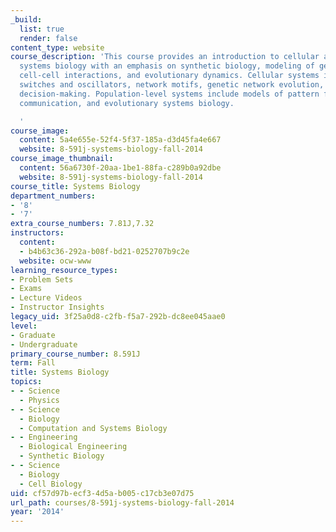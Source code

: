 ```yaml
---
_build:
  list: true
  render: false
content_type: website
course_description: 'This course provides an introduction to cellular and population-level
  systems biology with an emphasis on synthetic biology, modeling of genetic networks,
  cell-cell interactions, and evolutionary dynamics. Cellular systems include genetic
  switches and oscillators, network motifs, genetic network evolution, and cellular
  decision-making. Population-level systems include models of pattern formation, cell-cell
  communication, and evolutionary systems biology.

  '
course_image:
  content: 5a4e655e-52f4-5f37-185a-d3d45fa4e667
  website: 8-591j-systems-biology-fall-2014
course_image_thumbnail:
  content: 56a6730f-20aa-1be1-88fa-c289b0a92dbe
  website: 8-591j-systems-biology-fall-2014
course_title: Systems Biology
department_numbers:
- '8'
- '7'
extra_course_numbers: 7.81J,7.32
instructors:
  content:
  - b4b63c36-292a-b08f-bd21-0252707b9c2e
  website: ocw-www
learning_resource_types:
- Problem Sets
- Exams
- Lecture Videos
- Instructor Insights
legacy_uid: 3f25a0d8-c2fb-f5a7-292b-dc8ee045aae0
level:
- Graduate
- Undergraduate
primary_course_number: 8.591J
term: Fall
title: Systems Biology
topics:
- - Science
  - Physics
- - Science
  - Biology
  - Computation and Systems Biology
- - Engineering
  - Biological Engineering
  - Synthetic Biology
- - Science
  - Biology
  - Cell Biology
uid: cf57d97b-ecf3-4d5a-b005-c17cb3e07d75
url_path: courses/8-591j-systems-biology-fall-2014
year: '2014'
---
```

